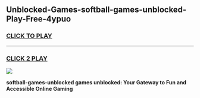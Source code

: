 
## Unblocked-Games-softball-games-unblocked-Play-Free-4ypuo
<h3>
<a href="https://premium76.site?title=softball-games-unblocked&ref=22A">CLICK TO PLAY</a></h3>
<hr>

<h3>
<a href="https://premium76.site?title=softball-games-unblocked&ref=22A">CLICK 2 PLAY</a>
  
</h3>

<a href="https://premium76.site?title=softball-games-unblocked&ref=22A"><img src="https://clearcache.store/games.png"></a>


**softball-games-unblocked games unblocked: Your Gateway to Fun and Accessible Online Gaming**
